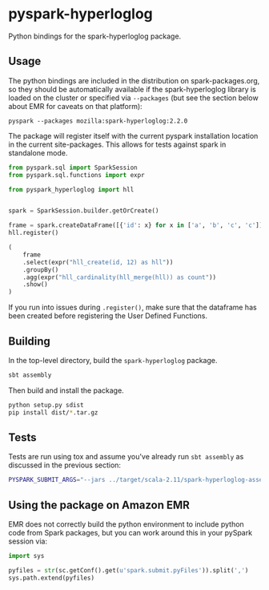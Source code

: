 # pyspark-hyperloglog

Python bindings for the spark-hyperloglog package.

## Usage

The python bindings are included in the distribution on spark-packages.org,
so they should be automatically available if the spark-hyperloglog library
is loaded on the cluster or specified via `--packages`
(but see the section below about EMR for caveats on that platform):

    pyspark --packages mozilla:spark-hyperloglog:2.2.0

The package will register itself with the current pyspark installation
location in the current site-packages. This allows for tests against spark in standalone mode.

```python
from pyspark.sql import SparkSession
from pyspark.sql.functions import expr

from pyspark_hyperloglog import hll


spark = SparkSession.builder.getOrCreate()

frame = spark.createDataFrame([{'id': x} for x in ['a', 'b', 'c', 'c']])
hll.register()

(
    frame
    .select(expr("hll_create(id, 12) as hll"))
    .groupBy()
    .agg(expr("hll_cardinality(hll_merge(hll)) as count"))
    .show()
)

```

If you run into issues during `.register()`, make sure that the dataframe has been created before registering the
User Defined Functions.

## Building

In the top-level directory, build the `spark-hyperloglog` package.

```bash
sbt assembly
```

Then build and install the package.

```bash
python setup.py sdist
pip install dist/*.tar.gz
```

## Tests

Tests are run using tox and assume you've already run `sbt assembly` as discussed in the previous section:

```bash
PYSPARK_SUBMIT_ARGS="--jars ../target/scala-2.11/spark-hyperloglog-assembly-*.jar pyspark-shell" tox
```

## Using the package on Amazon EMR

EMR does not correctly build the python environment to include python code from
Spark packages, but you can work around this in your pySpark session via:

```python
import sys

pyfiles = str(sc.getConf().get(u'spark.submit.pyFiles')).split(',')
sys.path.extend(pyfiles)
```
